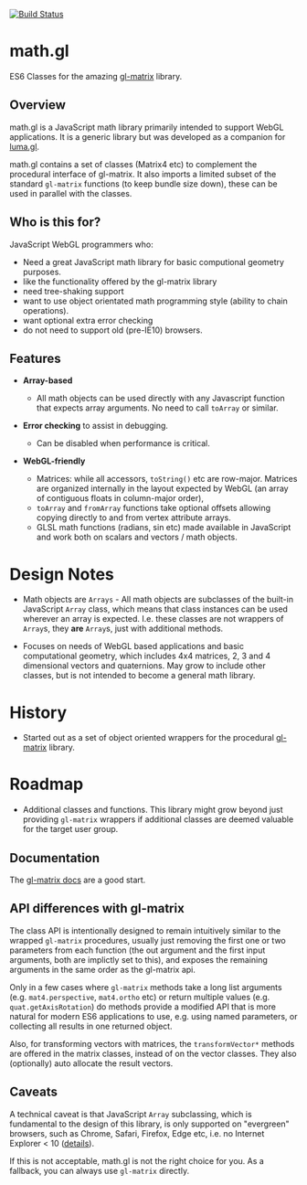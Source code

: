 [![Build Status](https://travis-ci.org/ibgreen/math.gl.svg)](https://travis-ci.org/ibgreen/math.gl)

# math.gl

ES6 Classes for the amazing [gl-matrix](http://glmatrix.net/) library.


## Overview

math.gl is a JavaScript math library primarily intended to support WebGL applications. It is a generic library but was developed as a companion for [luma.gl](http://uber.github.io/luma.gl/).

math.gl contains a set of classes (Matrix4 etc) to complement the procedural interface of gl-matrix. It also imports a limited subset of the standard `gl-matrix` functions (to keep bundle size down), these can be used in parallel with the classes.


## Who is this for?

JavaScript WebGL programmers who:
* Need a great JavaScript math library for basic computional geometry purposes.
* like the functionality offered by the gl-matrix library
* need tree-shaking support
* want to use object orientated math programming style (ability to chain operations).
* want optional extra error checking
* do not need to support old (pre-IE10) browsers.


## Features

- **Array-based**
    - All math objects can be used directly with any Javascript function that expects array arguments. No need to call `toArray` or similar.

- **Error checking** to assist in debugging.
    - Can be disabled when performance is critical.

- **WebGL-friendly**
    - Matrices: while all accessors, `toString()` etc are row-major. Matrices are organized internally in the layout expected by WebGL (an array of contiguous floats in column-major order),
    - `toArray` and `fromArray` functions take optional offsets allowing copying directly to and from vertex attribute arrays.
    - GLSL math functions (radians, sin etc) made available in JavaScript and work both on scalars and vectors / math objects.


# Design Notes

- Math objects are `Arrays` - All math objects are subclasses of the built-in JavaScript `Array` class, which means that class instances can be used wherever an array is expected. I.e. these classes are not wrappers of `Array`s, they **are** `Array`s, just with additional methods.

- Focuses on needs of WebGL based applications and basic computational geometry, which includes 4x4 matrices, 2, 3 and 4 dimensional vectors and quaternions. May grow to include other classes, but is not intended to become a general math library.


# History

- Started out as a set of object oriented wrappers for the procedural [gl-matrix](http://glmatrix.net/) library.


# Roadmap

- Additional classes and functions. This library might grow beyond just providing `gl-matrix` wrappers if additional classes are deemed valuable for the target user group.


## Documentation

The [gl-matrix docs](http://glmatrix.net/docs/) are a good start.


## API differences with gl-matrix

The class API is intentionally designed to remain intuitively similar to the wrapped `gl-matrix` procedures, usually just removing the first one or two parameters from each function (the out argument and the first input arguments, both are implictly set to this), and exposes the remaining arguments in the same order as the gl-matrix api.

Only in a few cases where `gl-matrix` methods take a long list arguments (e.g. `mat4.perspective`, `mat4.ortho` etc) or return multiple values (e.g. `quat.getAxisRotation`) do methods provide a modified API that is more natural for modern ES6 applications to use, e.g. using named parameters, or collecting all results in one returned object.

Also, for transforming vectors with matrices, the `transformVector*` methods are offered in the matrix classes, instead of on the vector classes. They also (optionally) auto allocate the result vectors.


## Caveats

A technical caveat is that JavaScript `Array` subclassing, which is fundamental to the design of this library, is only supported on "evergreen" browsers, such as Chrome, Safari, Firefox, Edge etc, i.e. no Internet Explorer < 10 ([details](https://github.com/loganfsmyth/babel-plugin-transform-builtin-extend)).

If this is not acceptable, math.gl is not the right choice for you. As a fallback, you can always use `gl-matrix` directly.

